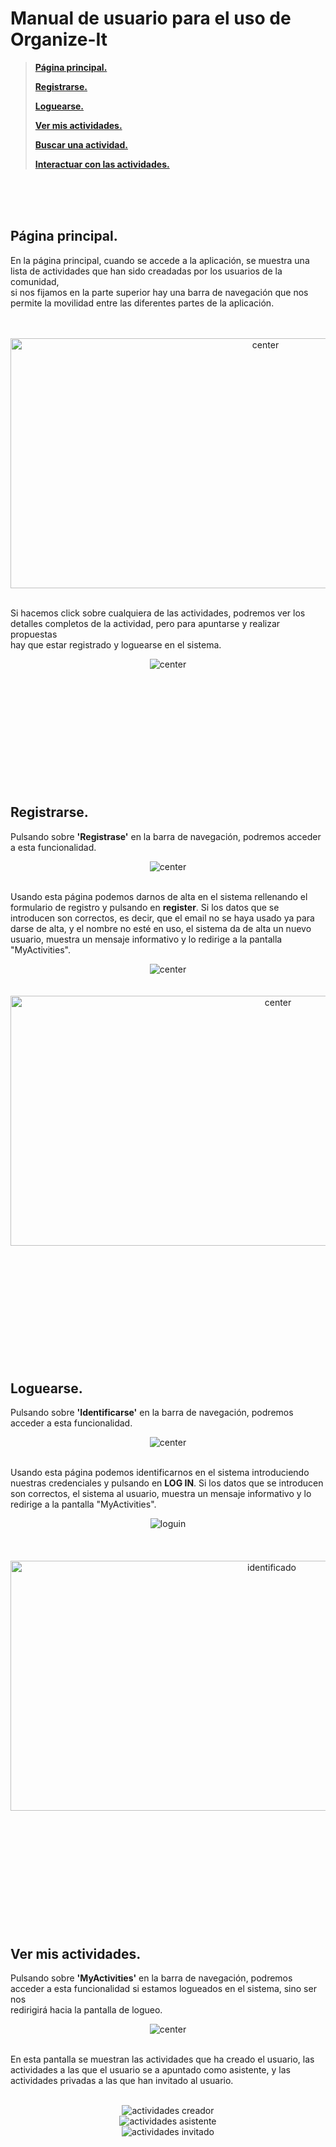 # Manual de usuario para el uso de Organize-It



>**[Página principal.](#1)**
>
>**[Registrarse.](#2)**
>
>**[Loguearse.](#3)**
>
>**[Ver mis actividades.](#4)**
>
>**[Buscar una actividad.](#5)**
>
>**[Interactuar con las actividades.](#6)**

<br>
<br>
<br>

<a name="1"></a>

## Página principal.

En la página principal, cuando se accede a la aplicación, se muestra una lista de actividades que han sido creadadas por los usuarios de la comunidad,
<br>si nos fijamos en la parte superior hay una barra de navegación que nos permite la movilidad entre las diferentes partes de la aplicación.
<br>
<br>
<br>

<div align="center">
<img src="./inicio.jpg" alt="center" width="800" height="400" />
</div>

<br>

Si hacemos click sobre cualquiera de las actividades, podremos ver los detalles completos de la actividad, pero para apuntarse y realizar propuestas<br>
hay que estar registrado y loguearse en el sistema.


<div align="center">
<img src="./actividadsinlogin.jpg" alt="center" />
</div>



<br>
<br>
<br>
<br>
<br>
<br>
<br>
<br>
<br>
<br>
<br>
<a name="2"></a>

## Registrarse.

Pulsando sobre **'Registrase'** en la barra de navegación, podremos acceder a esta funcionalidad.

<div align="center">
<img src="./registrarsebar.jpg" alt="center" />
</div>
<br>

Usando esta página podemos darnos de alta en el sistema rellenando el formulario de registro y pulsando en **register**. Si los datos que se introducen
son correctos, es decir, que el email no se haya usado ya para darse de alta, y el nombre no esté en uso, el sistema da de alta un nuevo usuario, muestra
un mensaje informativo y lo redirige a la pantalla "MyActivities".


<div align="center">
<img src="./registrarformulario.jpg" alt="center" />
<br>
<br>
<br>
<img src="./registarusuario.jpg" alt="center" width="840" height="400" />
</div>


<br>
<br>
<br>
<br>
<br>
<br>
<br>
<br>
<br>
<br>
<br>
<a name="3"></a>

## Loguearse.

Pulsando sobre **'Identificarse'** en la barra de navegación, podremos acceder a esta funcionalidad.

<div align="center">
<img src="./loguinbar.jpg" alt="center" />
</div>
<br>

Usando esta página podemos identificarnos en el sistema introduciendo nuestras credenciales y pulsando en **LOG IN**. Si los datos que se introducen
son correctos, el sistema al usuario, muestra un mensaje informativo y lo redirige a la pantalla "MyActivities".


<div align="center">
<img src="./loguin.jpg" alt="loguin" />
<br>
<br>
<br>
<br>
<img src="./identificado.jpg" alt="identificado" width="820" height="400" />
</div>





<br>
<br>
<br>
<br>
<br>
<br>
<br>
<br>
<br>
<br>
<br>
<a name="4"></a>

## Ver mis actividades.

Pulsando sobre **'MyActivities'** en la barra de navegación, podremos acceder a esta funcionalidad si estamos logueados en el sistema, sino ser nos<br>
redirigirá hacia la pantalla de logueo.

<div align="center">
<img src="./loguinbar.jpg" alt="center" />
</div>
<br>

En esta pantalla se muestran las actividades que ha creado el usuario, las actividades a las que el usuario se a apuntado como asistente, y las<br>
actividades privadas a las que han invitado al usuario.

<br>
<div align="center">
<img src="actividadescreador.jpg" alt="actividades creador" />
<br>
<img src="actividadesasistente.jpg" alt="actividades asistente" />
<br>
<img src="actividadesinvitado.jpg" alt="actividades invitado" />
</div>

